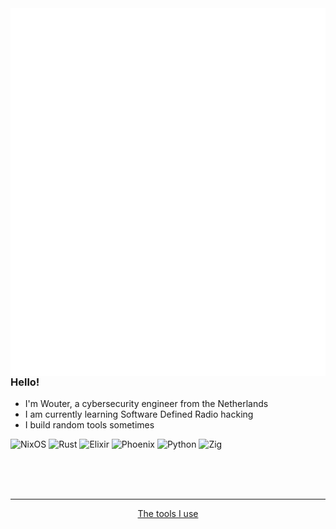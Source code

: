 <img align="right" src="https://github.com/wjehee/github-stats/blob/master/generated/languages.svg#gh-dark-mode-only"/>
<img align="right" src="https://github.com/wjehee/github-stats/blob/master/generated/languages.svg#gh-light-mode-only"/>

### Hello!

- I'm Wouter, a cybersecurity engineer from the Netherlands
- I am currently learning Software Defined Radio hacking
- I build random tools sometimes

![NixOS](https://img.shields.io/badge/NIXOS-5277C3.svg?style=for-the-badge&logo=NixOS&logoColor=white)
![Rust](https://img.shields.io/badge/rust-%23000000.svg?style=for-the-badge&logo=rust&logoColor=white)
![Elixir](https://img.shields.io/badge/elixir-%234B275F.svg?style=for-the-badge&logo=elixir&logoColor=white)
![Phoenix](https://img.shields.io/badge/phoenix-%23FD4F00.svg?style=for-the-badge&logo=phoenixframework&logoColor=black)
![Python](https://img.shields.io/badge/python-3670A0?style=for-the-badge&logo=python&logoColor=ffdd54)
![Zig](https://img.shields.io/badge/Zig-%23F7A41D.svg?style=for-the-badge&logo=zig&logoColor=white)
 
<br>
<br>
<br>
<div align="center">
  <hr>
  <div>
    <a href="https://wouterjehee.com/uses/">The tools I use</a>
  </div>
</div>
